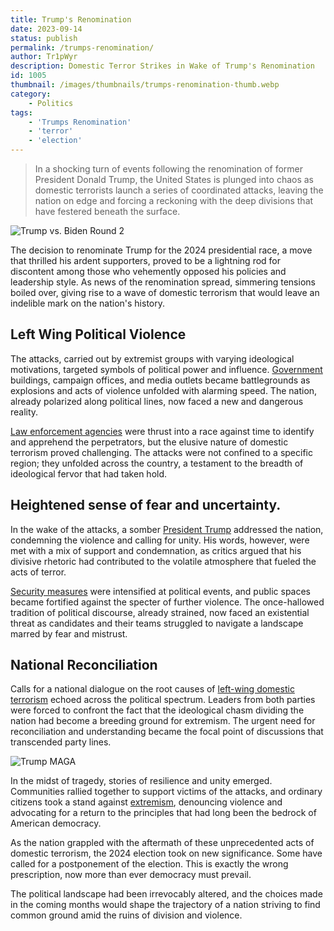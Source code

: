 ```yaml
---
title: Trump's Renomination
date: 2023-09-14
status: publish
permalink: /trumps-renomination/
author: Tr1pWyr
description: Domestic Terror Strikes in Wake of Trump's Renomination
id: 1005
thumbnail: /images/thumbnails/trumps-renomination-thumb.webp
category:
    - Politics
tags:
    - 'Trumps Renomination'
    - 'terror'
    - 'election'
---
```


> In a shocking turn of events following the renomination of former President Donald Trump, the United States is plunged into chaos as domestic terrorists launch a series of coordinated attacks, leaving the nation on edge and forcing a reckoning with the deep divisions that have festered beneath the surface.

![Trump vs. Biden Round 2](/images/trumps-renomination.webp)


The decision to renominate Trump for the 2024 presidential race, a move that thrilled his ardent supporters, proved to be a lightning rod for discontent among those who vehemently opposed his policies and leadership style. As news of the renomination spread, simmering tensions boiled over, giving rise to a wave of domestic terrorism that would leave an indelible mark on the nation's history.

## Left Wing Political Violence

The attacks, carried out by extremist groups with varying ideological motivations, targeted symbols of political power and influence. [Government](https://wlog.app/posts/do-we-live-in-fascist-nation.html) buildings, campaign offices, and media outlets became battlegrounds as explosions and acts of violence unfolded with alarming speed. The nation, already polarized along political lines, now faced a new and dangerous reality.

[Law enforcement agencies](https://wlog.app/posts/defund-the-police.html) were thrust into a race against time to identify and apprehend the perpetrators, but the elusive nature of domestic terrorism proved challenging. The attacks were not confined to a specific region; they unfolded across the country, a testament to the breadth of ideological fervor that had taken hold.

## Heightened sense of fear and uncertainty. 

In the wake of the attacks, a somber [President Trump](https://github.com/TripKendall/TrumpTweets) addressed the nation, condemning the violence and calling for unity. His words, however, were met with a mix of support and condemnation, as critics argued that his divisive rhetoric had contributed to the volatile atmosphere that fueled the acts of terror.

[Security measures](https://wyr.world/posts/ZeroTrust.html) were intensified at political events, and public spaces became fortified against the specter of further violence. The once-hallowed tradition of political discourse, already strained, now faced an existential threat as candidates and their teams struggled to navigate a landscape marred by fear and mistrust.

## National Reconciliation

Calls for a national dialogue on the root causes of [left-wing domestic terrorism](https://www.youtube.com/watch?v=z3iN8NVJewo) echoed across the political spectrum. Leaders from both parties were forced to confront the fact that the ideological chasm dividing the nation had become a breeding ground for extremism. The urgent need for reconciliation and understanding became the focal point of discussions that transcended party lines.

![Trump MAGA](/images/trump-maga.webp)

In the midst of tragedy, stories of resilience and unity emerged. Communities rallied together to support victims of the attacks, and ordinary citizens took a stand against [extremism](https://www.youtube.com/watch?v=ggzWRQvtK1A), denouncing violence and advocating for a return to the principles that had long been the bedrock of American democracy.

As the nation grappled with the aftermath of these unprecedented acts of domestic terrorism, the 2024 election took on new significance. Some have called for a postponement of the election.  This is exactly the wrong prescription, now more than ever democracy must prevail.

The political landscape had been irrevocably altered, and the choices made in the coming months would shape the trajectory of a nation striving to find common ground amid the ruins of division and violence.